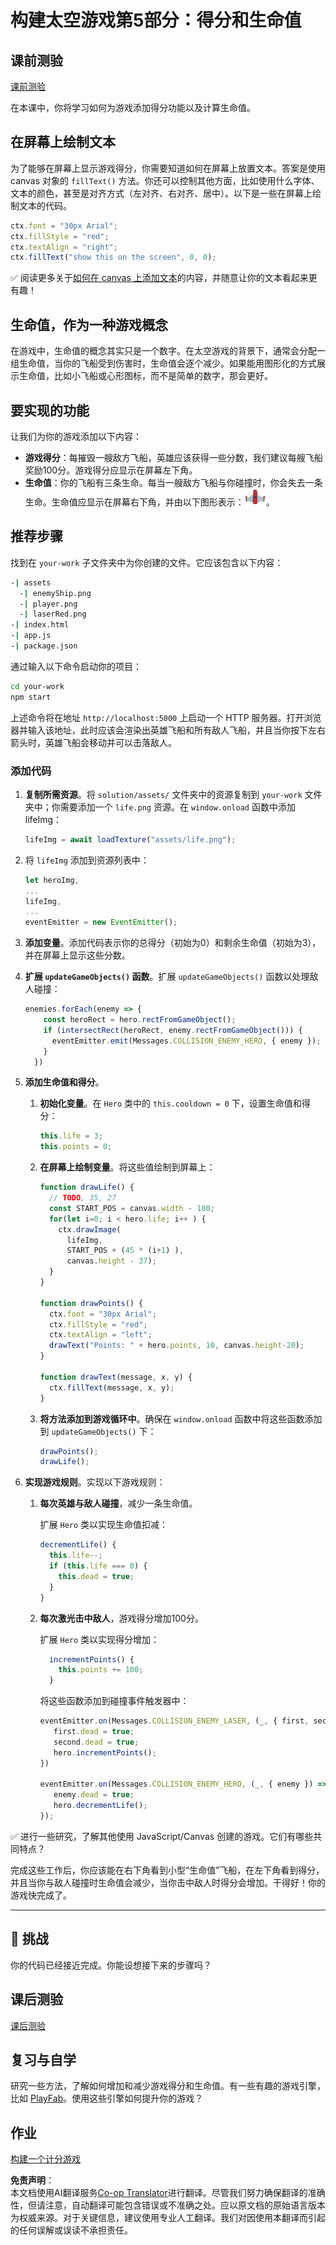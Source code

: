 <!--
CO_OP_TRANSLATOR_METADATA:
{
  "original_hash": "4e8250db84b027c9ff816b4e4c093457",
  "translation_date": "2025-08-23T22:51:46+00:00",
  "source_file": "6-space-game/5-keeping-score/README.md",
  "language_code": "zh"
}
-->
# 构建太空游戏第5部分：得分和生命值

## 课前测验

[课前测验](https://ff-quizzes.netlify.app/web/quiz/37)

在本课中，你将学习如何为游戏添加得分功能以及计算生命值。

## 在屏幕上绘制文本

为了能够在屏幕上显示游戏得分，你需要知道如何在屏幕上放置文本。答案是使用 canvas 对象的 `fillText()` 方法。你还可以控制其他方面，比如使用什么字体、文本的颜色，甚至是对齐方式（左对齐、右对齐、居中）。以下是一些在屏幕上绘制文本的代码。

```javascript
ctx.font = "30px Arial";
ctx.fillStyle = "red";
ctx.textAlign = "right";
ctx.fillText("show this on the screen", 0, 0);
```

✅ 阅读更多关于[如何在 canvas 上添加文本](https://developer.mozilla.org/docs/Web/API/Canvas_API/Tutorial/Drawing_text)的内容，并随意让你的文本看起来更有趣！

## 生命值，作为一种游戏概念

在游戏中，生命值的概念其实只是一个数字。在太空游戏的背景下，通常会分配一组生命值，当你的飞船受到伤害时，生命值会逐个减少。如果能用图形化的方式展示生命值，比如小飞船或心形图标，而不是简单的数字，那会更好。

## 要实现的功能

让我们为你的游戏添加以下内容：

- **游戏得分**：每摧毁一艘敌方飞船，英雄应该获得一些分数，我们建议每艘飞船奖励100分。游戏得分应显示在屏幕左下角。
- **生命值**：你的飞船有三条生命。每当一艘敌方飞船与你碰撞时，你会失去一条生命。生命值应显示在屏幕右下角，并由以下图形表示：![生命值图标](../../../../6-space-game/5-keeping-score/solution/assets/life.png)。

## 推荐步骤

找到在 `your-work` 子文件夹中为你创建的文件。它应该包含以下内容：

```bash
-| assets
  -| enemyShip.png
  -| player.png
  -| laserRed.png
-| index.html
-| app.js
-| package.json
```

通过输入以下命令启动你的项目：

```bash
cd your-work
npm start
```

上述命令将在地址 `http://localhost:5000` 上启动一个 HTTP 服务器。打开浏览器并输入该地址，此时应该会渲染出英雄飞船和所有敌人飞船，并且当你按下左右箭头时，英雄飞船会移动并可以击落敌人。

### 添加代码

1. **复制所需资源**。将 `solution/assets/` 文件夹中的资源复制到 `your-work` 文件夹中；你需要添加一个 `life.png` 资源。在 `window.onload` 函数中添加 lifeImg：

    ```javascript
    lifeImg = await loadTexture("assets/life.png");
    ```

2. 将 `lifeImg` 添加到资源列表中：

    ```javascript
    let heroImg,
    ...
    lifeImg,
    ...
    eventEmitter = new EventEmitter();
    ```
  
3. **添加变量**。添加代码表示你的总得分（初始为0）和剩余生命值（初始为3），并在屏幕上显示这些分数。

4. **扩展 `updateGameObjects()` 函数**。扩展 `updateGameObjects()` 函数以处理敌人碰撞：

    ```javascript
    enemies.forEach(enemy => {
        const heroRect = hero.rectFromGameObject();
        if (intersectRect(heroRect, enemy.rectFromGameObject())) {
          eventEmitter.emit(Messages.COLLISION_ENEMY_HERO, { enemy });
        }
      })
    ```

5. **添加生命值和得分**。  
   1. **初始化变量**。在 `Hero` 类中的 `this.cooldown = 0` 下，设置生命值和得分：

        ```javascript
        this.life = 3;
        this.points = 0;
        ```

   2. **在屏幕上绘制变量**。将这些值绘制到屏幕上：

        ```javascript
        function drawLife() {
          // TODO, 35, 27
          const START_POS = canvas.width - 180;
          for(let i=0; i < hero.life; i++ ) {
            ctx.drawImage(
              lifeImg, 
              START_POS + (45 * (i+1) ), 
              canvas.height - 37);
          }
        }
        
        function drawPoints() {
          ctx.font = "30px Arial";
          ctx.fillStyle = "red";
          ctx.textAlign = "left";
          drawText("Points: " + hero.points, 10, canvas.height-20);
        }
        
        function drawText(message, x, y) {
          ctx.fillText(message, x, y);
        }

        ```

   3. **将方法添加到游戏循环中**。确保在 `window.onload` 函数中将这些函数添加到 `updateGameObjects()` 下：

        ```javascript
        drawPoints();
        drawLife();
        ```

6. **实现游戏规则**。实现以下游戏规则：

   1. **每次英雄与敌人碰撞**，减少一条生命值。
   
      扩展 `Hero` 类以实现生命值扣减：

        ```javascript
        decrementLife() {
          this.life--;
          if (this.life === 0) {
            this.dead = true;
          }
        }
        ```

   2. **每次激光击中敌人**，游戏得分增加100分。

      扩展 `Hero` 类以实现得分增加：
    
        ```javascript
          incrementPoints() {
            this.points += 100;
          }
        ```

        将这些函数添加到碰撞事件触发器中：

        ```javascript
        eventEmitter.on(Messages.COLLISION_ENEMY_LASER, (_, { first, second }) => {
           first.dead = true;
           second.dead = true;
           hero.incrementPoints();
        })

        eventEmitter.on(Messages.COLLISION_ENEMY_HERO, (_, { enemy }) => {
           enemy.dead = true;
           hero.decrementLife();
        });
        ```

✅ 进行一些研究，了解其他使用 JavaScript/Canvas 创建的游戏。它们有哪些共同特点？

完成这些工作后，你应该能在右下角看到小型“生命值”飞船，在左下角看到得分，并且当你与敌人碰撞时生命值会减少，当你击中敌人时得分会增加。干得好！你的游戏快完成了。

---

## 🚀 挑战

你的代码已经接近完成。你能设想接下来的步骤吗？

## 课后测验

[课后测验](https://ff-quizzes.netlify.app/web/quiz/38)

## 复习与自学

研究一些方法，了解如何增加和减少游戏得分和生命值。有一些有趣的游戏引擎，比如 [PlayFab](https://playfab.com)。使用这些引擎如何提升你的游戏？

## 作业

[构建一个计分游戏](assignment.md)

**免责声明**：  
本文档使用AI翻译服务[Co-op Translator](https://github.com/Azure/co-op-translator)进行翻译。尽管我们努力确保翻译的准确性，但请注意，自动翻译可能包含错误或不准确之处。应以原文档的原始语言版本为权威来源。对于关键信息，建议使用专业人工翻译。我们对因使用本翻译而引起的任何误解或误读不承担责任。